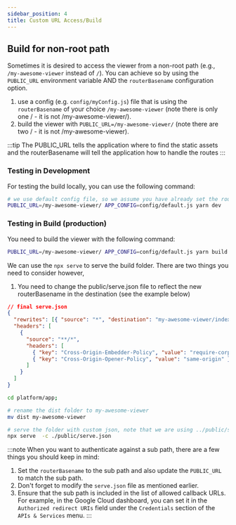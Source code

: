 ```yaml
---
sidebar_position: 4
title: Custom URL Access/Build
---
```



## Build for non-root path

Sometimes it is desired to access the viewer from a non-root path (e.g., `/my-awesome-viewer` instead of `/`).
You can achieve so by using the `PUBLIC_URL` environment variable AND the `routerBasename` configuration option.

1. use a config (e.g. `config/myConfig.js`) file that is using the `routerBasename` of your choice `/my-awesome-viewer` (note there is only one / - it is not /my-awesome-viewer/).
2. build the viewer with `PUBLIC_URL=/my-awesome-viewer/` (note there are two / - it is not /my-awesome-viewer).


:::tip
The PUBLIC_URL tells the application where to find the static assets and the routerBasename will tell the application how to handle the routes
:::


### Testing in Development
For testing the build locally, you can use the following command:

```bash
# we use default config file, so we assume you have already set the routerBasename to /my-awesome-viewer in the default config as an example
PUBLIC_URL=/my-awesome-viewer/ APP_CONFIG=config/default.js yarn dev
```


### Testing in Build (production)
You need to build the viewer with the following command:

```bash
PUBLIC_URL=/my-awesome-viewer/ APP_CONFIG=config/default.js yarn build
```

We can use the `npx serve` to serve the build folder. There are two things you need to consider however,
1. You need to change the public/serve.json file to reflect the new routerBasename in the destination (see the example below)


```json
// final serve.json
{
  "rewrites": [{ "source": "*", "destination": "my-awesome-viewer/index.html" }],
  "headers": [
    {
      "source": "**/*",
      "headers": [
        { "key": "Cross-Origin-Embedder-Policy", "value": "require-corp" },
        { "key": "Cross-Origin-Opener-Policy", "value": "same-origin" }
      ]
    }
  ]
}
```

```bash
cd platform/app;

# rename the dist folder to my-awesome-viewer
mv dist my-awesome-viewer

# serve the folder with custom json, note that we are using ../public/serve.json and NOT public/serve.json
npx serve  -c ./public/serve.json
```


:::note
When you want to authenticate against a sub path, there are a few things you should keep in mind:

1. Set the `routerBasename` to the sub path and also update the `PUBLIC_URL` to match the sub path.
2. Don't forget to modify the `serve.json` file as mentioned earlier.
3. Ensure that the sub path is included in the list of allowed callback URLs. For example, in the Google Cloud dashboard, you can set it in the `Authorized redirect URIs` field under the `Credentials` section of the `APIs & Services` menu.
:::
